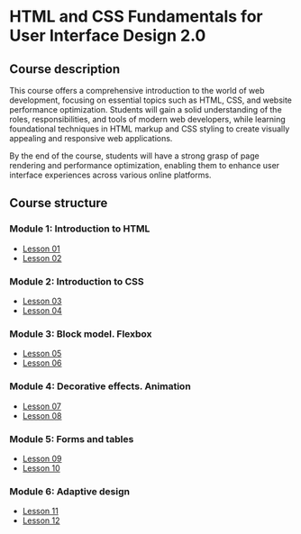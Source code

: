 # HTML and CSS Fundamentals for User Interface Design 2.0

## Course description

This course offers a comprehensive introduction to the world of web development,
focusing on essential topics such as HTML, CSS, and website performance
optimization. Students will gain a solid understanding of the roles,
responsibilities, and tools of modern web developers, while learning
foundational techniques in HTML markup and CSS styling to create visually
appealing and responsive web applications.

By the end of the course, students will have a strong grasp of page rendering
and performance optimization, enabling them to enhance user interface
experiences across various online platforms.

## Course structure

### Module 1: Introduction to HTML

- [Lesson 01](module-01/README.md)
- [Lesson 02](module-01/README.md)

### Module 2: Introduction to CSS

- [Lesson 03](module-02/lesson-03/README.md)
- [Lesson 04](module-02/lesson-04/README.md)

### Module 3: Block model. Flexbox

- [Lesson 05](module-03/lesson-05/README.md)
- [Lesson 06](module-03/lesson-06/README.md)

### Module 4: Decorative effects. Animation

- [Lesson 07](module-04/lesson-07/README.md)
- [Lesson 08](module-04/lesson-08/README.md)

### Module 5: Forms and tables

- [Lesson 09](module-05/lesson-09/README.md)
- [Lesson 10](module-05/lesson-10/README.md)

### Module 6: Adaptive design

- [Lesson 11](module-06/lesson-11/README.md)
- [Lesson 12](module-06/lesson-12/README.md)
